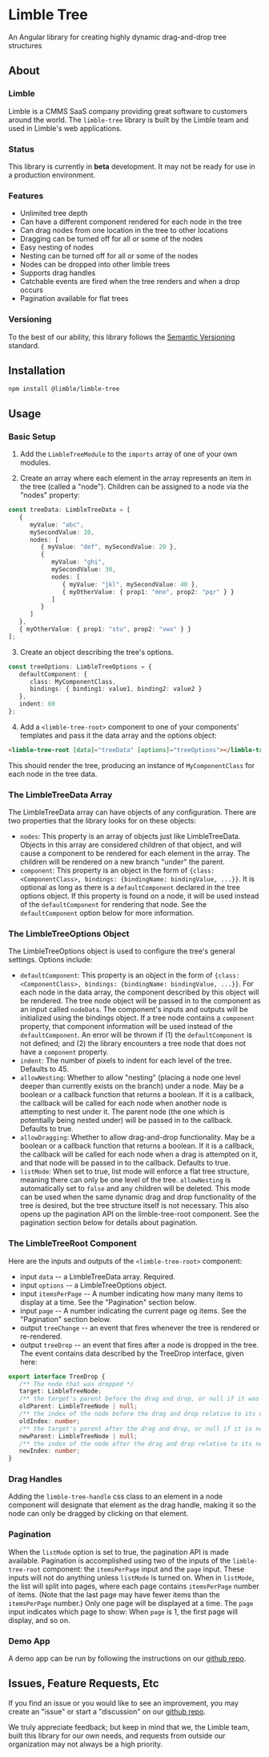 # Limble Tree

An Angular library for creating highly dynamic drag-and-drop tree structures

## About

### Limble

Limble is a CMMS SaaS company providing great software to customers around the world. The `limble-tree` library is built by the Limble team and used in Limble's web applications.

### Status

This library is currently in **beta** development. It may not be ready for use in a production environment.

### Features

-  Unlimited tree depth
-  Can have a different component rendered for each node in the tree
-  Can drag nodes from one location in the tree to other locations
-  Dragging can be turned off for all or some of the nodes
-  Easy nesting of nodes
-  Nesting can be turned off for all or some of the nodes
-  Nodes can be dropped into other limble trees
-  Supports drag handles
-  Catchable events are fired when the tree renders and when a drop occurs
-  Pagination available for flat trees

### Versioning

To the best of our ability, this library follows the [Semantic Versioning](https://semver.org/) standard.

## Installation

`npm install @limble/limble-tree`

## Usage

### Basic Setup

1. Add the `LimbleTreeModule` to the `imports` array of one of your own modules.

2. Create an array where each element in the array represents an item in the tree (called a "node"). Children can be assigned to a node via the "nodes" property:

```typescript
const treeData: LimbleTreeData = [
   {
      myValue: "abc",
      mySecondValue: 10,
      nodes: [
         { myValue: "def", mySecondValue: 20 },
         {
            myValue: "ghi",
            mySecondValue: 30,
            nodes: [
               { myValue: "jkl", mySecondValue: 40 },
               { myOtherValue: { prop1: "mno", prop2: "pqr" } }
            ]
         }
      ]
   },
   { myOtherValue: { prop1: "stu", prop2: "vwx" } }
];
```

3. Create an object describing the tree's options.

```typescript
const treeOptions: LimbleTreeOptions = {
   defaultComponent: {
      class: MyComponentClass,
      bindings: { binding1: value1, binding2: value2 }
   },
   indent: 60
};
```

4. Add a `<limble-tree-root>` component to one of your components' templates and pass it the data array and the options object:

```html
<limble-tree-root [data]="treeData" [options]="treeOptions"></limble-tree-root>
```

This should render the tree, producing an instance of `MyComponentClass` for each node in the tree data.

### The LimbleTreeData Array

The LimbleTreeData array can have objects of any configuration. There are two properties that the library looks for on these objects:

-  `nodes`: This property is an array of objects just like LimbleTreeData. Objects in this array are considered children of that object, and will cause a component to be rendered for each element in the array. The children will be rendered on a new branch "under" the parent.
-  `component`: This property is an object in the form of `{class: <ComponentClass>, bindings: {bindingName: bindingValue, ...}}`. It is optional as long as there is a `defaultComponent` declared in the tree options object. If this property is found on a node, it will be used instead of the `defaultComponent` for rendering that node. See the `defaultComponent` option below for more information.

### The LimbleTreeOptions Object

The LimbleTreeOptions object is used to configure the tree's general settings. Options include:

-  `defaultComponent`: This property is an object in the form of `{class: <ComponentClass>, bindings: {bindingName: bindingValue, ...}}`. For each node in the data array, the component described by this object will be rendered. The tree node object will be passed in to the component as an input called `nodeData`. The component's inputs and outputs will be initialized using the bindings object. If a tree node contains a `component` property, that component information will be used instead of the `defaultComponent`. An error will be thrown if (1) the `defaultComponent` is not defined; and (2) the library encounters a tree node that does not have a `component` property.
-  `indent`: The number of pixels to indent for each level of the tree. Defaults to 45.
-  `allowNesting`: Whether to allow "nesting" (placing a node one level deeper than currently exists on the branch) under a node. May be a boolean or a callback function that returns a boolean. If it is a callback, the callback will be called for each node when another node is attempting to nest under it. The parent node (the one which is potentially being nested under) will be passed in to the callback. Defaults to true.
-  `allowDragging`: Whether to allow drag-and-drop functionality. May be a boolean or a callback function that returns a boolean. If it is a callback, the callback will be called for each node when a drag is attempted on it, and that node will be passed in to the callback. Defaults to true.
-  `listMode`: When set to true, list mode will enforce a flat tree structure, meaning there can only be one level of the tree. `allowNesting` is automatically set to `false` and any children will be deleted. This mode can be used when the same dynamic drag and drop functionality of the tree is desired, but the tree structure itself is not necessary. This also opens up the pagination API on the limble-tree-root component. See the pagination section below for details about pagination.

### The LimbleTreeRoot Component

Here are the inputs and outputs of the `<limble-tree-root>` component:

-  input `data` -- a LimbleTreeData array. Required.
-  input `options` -- a LimbleTreeOptions object.
-  input `itemsPerPage` -- A number indicating how many many items to display at a time. See the "Pagination" section below.
-  input `page` -- A number indicating the current page og items. See the "Pagination" section below.
-  output `treeChange` -- an event that fires whenever the tree is rendered or re-rendered.
-  output `treeDrop` -- an event that fires after a node is dropped in the tree. The event contains data described by the TreeDrop interface, given here:

```typescript
export interface TreeDrop {
   /** The node that was dropped */
   target: LimbleTreeNode;
   /** the target's parent before the drag and drop, or null if it was a top-level node */
   oldParent: LimbleTreeNode | null;
   /** the index of the node before the drag and drop relative to its old siblings */
   oldIndex: number;
   /** the target's parent after the drag and drop, or null if it is now a top-level node */
   newParent: LimbleTreeNode | null;
   /** the index of the node after the drag and drop relative to its new siblings */
   newIndex: number;
}
```

### Drag Handles

Adding the `limble-tree-handle` css class to an element in a node component will designate that element as the drag handle, making it so the node can only be dragged by clicking on that element.

### Pagination

When the `listMode` option is set to true, the pagination API is made available. Pagination is accomplished using two of the inputs of the `limble-tree-root` component: the `itemsPerPage` input and the `page` input. These inputs will not do anything unless `listMode` is turned on. When in `listMode`, the list will split into pages, where each page contains `itemsPerPage` number of items. (Note that the last page may have fewer items than the `itemsPerPage` number.) Only one page will be displayed at a time. The `page` input indicates which page to show: When `page` is 1, the first page will display, and so on.

### Demo App

A demo app can be run by following the instructions on our [github repo](https://github.com/LimbleCMMS/limble-tree).

## Issues, Feature Requests, Etc

If you find an issue or you would like to see an improvement, you may create an "issue" or start a "discussion" on our [github repo](https://github.com/LimbleCMMS/limble-tree).

We truly appreciate feedback; but keep in mind that we, the Limble team, built this library for our own needs, and requests from outside our organization may not always be a high priority.
